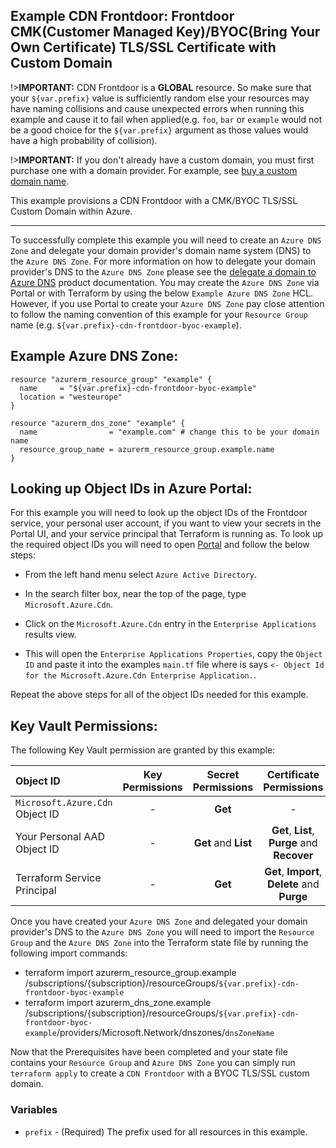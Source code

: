 ## Example CDN Frontdoor: Frontdoor CMK(Customer Managed Key)/BYOC(Bring Your Own Certificate) TLS/SSL Certificate with Custom Domain

!>**IMPORTANT:** CDN Frontdoor is a **GLOBAL** resource. So make sure that your `${var.prefix}` value is sufficiently random else your resources may have naming collisions and cause unexpected errors when running this example and cause it to fail when applied(e.g. `foo`, `bar` or `example` would not be a good choice for the `${var.prefix}` argument as those values would have a high probability of collision).

!>**IMPORTANT:** If you don't already have a custom domain, you must first purchase one with a domain provider. For example, see [buy a custom domain name](https://docs.microsoft.com/azure/app-service/manage-custom-dns-buy-domain).

This example provisions a CDN Frontdoor with a CMK/BYOC TLS/SSL Custom Domain within Azure.

---

To successfully complete this example you will need to create an `Azure DNS Zone` and delegate your domain provider's domain name system (DNS) to the `Azure DNS Zone`. For more information on how to delegate your domain provider's DNS to the `Azure DNS Zone` please see the [delegate a domain to Azure DNS](https://docs.microsoft.com/azure/dns/dns-delegate-domain-azure-dns) product documentation. You may create the `Azure DNS Zone` via Portal or with Terraform by using the below `Example Azure DNS Zone` HCL. However, if you use Portal to create your `Azure DNS Zone` pay close attention to follow the naming convention of this example for your `Resource Group` name (e.g. `${var.prefix}-cdn-frontdoor-byoc-example`).

## Example Azure DNS Zone:

```hcl
resource "azurerm_resource_group" "example" {
  name     = "${var.prefix}-cdn-frontdoor-byoc-example"
  location = "westeurope"
} 

resource "azurerm_dns_zone" "example" {
  name                = "example.com" # change this to be your domain name
  resource_group_name = azurerm_resource_group.example.name
}
```

## Looking up Object IDs in Azure Portal:

For this example you will need to look up the object IDs of the Frontdoor service, your personal user account, if you want to view your secrets in the Portal UI, and your service principal that Terraform is running as. To look up the required object IDs you will need to open [Portal](https://portal.azure.com/) and follow the below steps:

* From the left hand menu select `Azure Active Directory`.

* In the search filter box, near the top of the page, type `Microsoft.Azure.Cdn`.

* Click on the `Microsoft.Azure.Cdn` entry in the `Enterprise Applications` results view.

* This will open the `Enterprise Applications Properties`, copy the `Object ID` and paste it into the examples `main.tf` file where is says `<- Object Id for the Microsoft.Azure.Cdn Enterprise Application.`.

Repeat the above steps for all of the object IDs needed for this example.

## Key Vault Permissions:

The following Key Vault permission are granted by this example:

| Object ID                                | Key Permissions | Secret Permissions   | Certificate Permissions                       |
|:-----------------------------------------|:---------------:|:--------------------:|:---------------------------------------------:|
| `Microsoft.Azure.Cdn` Object ID | -               | **Get**              | -                                             |
| Your Personal AAD Object ID              | -               | **Get** and **List** | **Get**, **List**, **Purge** and **Recover**  |
| Terraform Service Principal              | -               | **Get**              | **Get**, **Import**, **Delete** and **Purge** |

Once you have created your `Azure DNS Zone` and delegated your domain provider's DNS to the `Azure DNS Zone` you will need to import the `Resource Group` and the `Azure DNS Zone` into the Terraform state file by running the following import commands:

* terraform import azurerm_resource_group.example /subscriptions/{subscription}/resourceGroups/`${var.prefix}-cdn-frontdoor-byoc-example`
* terraform import azurerm_dns_zone.example /subscriptions/{subscription}/resourceGroups/`${var.prefix}-cdn-frontdoor-byoc-example`/providers/Microsoft.Network/dnszones/`dnsZoneName`

Now that the Prerequisites have been completed and your state file contains your `Resource Group` and `Azure DNS Zone` you can simply run `terraform apply` to create a `CDN Frontdoor` with a BYOC TLS/SSL custom domain.

### Variables

* `prefix` - (Required) The prefix used for all resources in this example.
